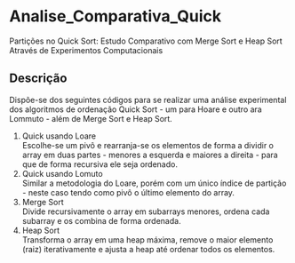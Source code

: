 # Analise_Comparativa_Quick
Partições no Quick Sort: Estudo Comparativo com Merge Sort e Heap Sort Através de Experimentos Computacionais

## Descrição
Dispõe-se dos seguintes códigos para se realizar uma análise experimental dos algoritmos de ordenação Quick Sort - um para Hoare e outro ara Lommuto - além de Merge Sort e Heap Sort.
1. Quick usando Loare <br>
   Escolhe-se um pivô e rearranja-se os elementos de forma a dividir o array em duas partes - menores a esquerda e maiores a direita - para que de forma recursiva ele seja ordenado.
2. Quick usando Lomuto <br>
   Similar a metodologia do Loare, porém com um único índice de partição - neste caso tendo como pivô o último elemento do array.
3. Merge Sort <br>
   Divide recursivamente o array em subarrays menores, ordena cada subarray e os combina de forma ordenada. 
4. Heap Sort <br>
   Transforma o array em uma heap máxima, remove o maior elemento (raiz) iterativamente e ajusta a heap até ordenar todos os elementos.

